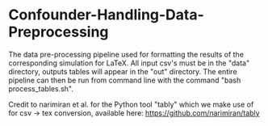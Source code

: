 # Confounder-Handling-Data-Preprocessing
The data pre-processing pipeline used for formatting the results of the corresponding simulation for LaTeX.
All input csv's must be in the "data" directory, outputs tables will appear in the "out" directory.  The entire pipeline can then be run from command line with the command "bash process_tables.sh".

Credit to narimiran et al. for the Python tool "tably" which we make use of for csv -> tex conversion, available here: https://github.com/narimiran/tably
